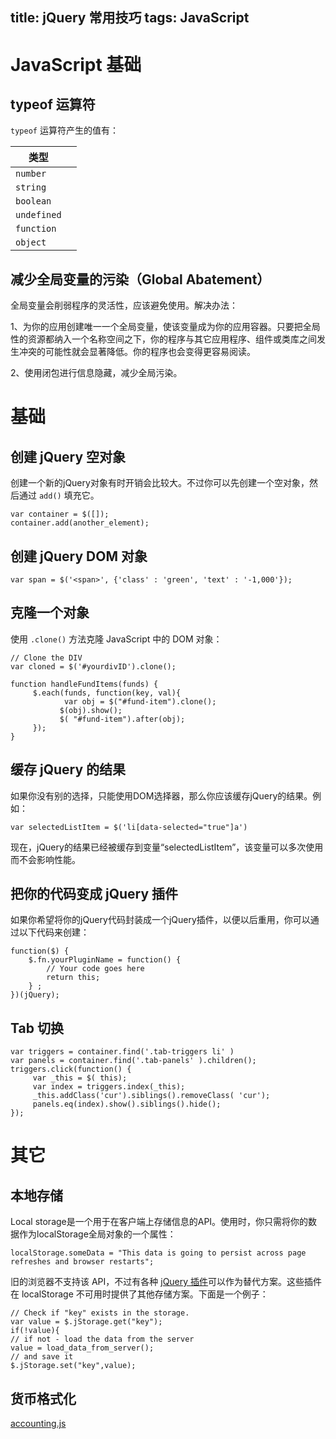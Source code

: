 title: jQuery 常用技巧
tags: JavaScript
---

# JavaScript 基础

## typeof 运算符

`typeof` 运算符产生的值有：

|类型||
|---|---|
|`number`||
|`string`||
|`boolean`||
|`undefined`||
|`function`||
|`object`||

## 减少全局变量的污染（Global Abatement）

全局变量会削弱程序的灵活性，应该避免使用。解决办法：

1、为你的应用创建唯一一个全局变量，使该变量成为你的应用容器。只要把全局性的资源都纳入一个名称空间之下，你的程序与其它应用程序、组件或类库之间发生冲突的可能性就会显著降低。你的程序也会变得更容易阅读。

2、使用闭包进行信息隐藏，减少全局污染。

# 基础

## 创建 jQuery 空对象

创建一个新的jQuery对象有时开销会比较大。不过你可以先创建一个空对象，然后通过 `add()` 填充它。

```
var container = $([]);
container.add(another_element);
```

## 创建 jQuery DOM 对象

```
var span = $('<span>', {'class' : 'green', 'text' : '-1,000'});
```

## 克隆一个对象

使用 `.clone()` 方法克隆 JavaScript 中的 DOM 对象：

```
// Clone the DIV
var cloned = $('#yourdivID').clone();
```

```
function handleFundItems(funds) {
     $.each(funds, function(key, val){
            var obj = $("#fund-item").clone();
           $(obj).show();
           $( "#fund-item").after(obj);
     });
}

```

## 缓存 jQuery 的结果

如果你没有别的选择，只能使用DOM选择器，那么你应该缓存jQuery的结果。例如：

```
var selectedListItem = $('li[data-selected="true"]a')
```

现在，jQuery的结果已经被缓存到变量“selectedListItem”，该变量可以多次使用而不会影响性能。

## 把你的代码变成 jQuery 插件 

如果你希望将你的jQuery代码封装成一个jQuery插件，以便以后重用，你可以通过以下代码来创建：

```
function($) {
    $.fn.yourPluginName = function() {
        // Your code goes here
        return this;
    } ;
})(jQuery);
```

## Tab 切换

```
var triggers = container.find('.tab-triggers li' )
var panels = container.find('.tab-panels' ).children();
triggers.click(function() {
     var _this = $( this);
     var index = triggers.index(_this);
     _this.addClass('cur').siblings().removeClass( 'cur');
     panels.eq(index).show().siblings().hide();
});
```

# 其它

## 本地存储

Local storage是一个用于在客户端上存储信息的API。使用时，你只需将你的数据作为localStorage全局对象的一个属性：

```
localStorage.someData = "This data is going to persist across page refreshes and browser restarts";
```

旧的浏览器不支持该 API，不过有各种 [jQuery 插件](http://plugins.jquery.com/plugin-tags/localstorage)可以作为替代方案。这些插件在 localStorage 不可用时提供了其他存储方案。下面是一个例子： 

```
// Check if "key" exists in the storage.
var value = $.jStorage.get("key");
if(!value){
// if not - load the data from the server
value = load_data_from_server();
// and save it
$.jStorage.set("key",value);
```

## 货币格式化

[accounting.js](http://openexchangerates.github.io/accounting.js/)